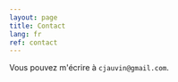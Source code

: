 ```yaml
---
layout: page
title: Contact
lang: fr
ref: contact
---
```


Vous pouvez m'écrire à `cjauvin@gmail.com`.
